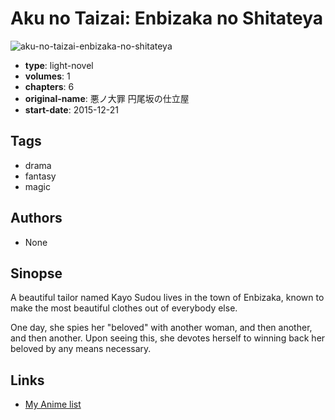 # Aku no Taizai: Enbizaka no Shitateya

![aku-no-taizai-enbizaka-no-shitateya](https://cdn.myanimelist.net/images/manga/2/194118.jpg)

-   **type**: light-novel
-   **volumes**: 1
-   **chapters**: 6
-   **original-name**: 悪ノ大罪 円尾坂の仕立屋
-   **start-date**: 2015-12-21

## Tags

-   drama
-   fantasy
-   magic

## Authors

-   None

## Sinopse

A beautiful tailor named Kayo Sudou lives in the town of Enbizaka, known to make the most beautiful clothes out of everybody else.

One day, she spies her "beloved" with another woman, and then another, and then another. Upon seeing this, she devotes herself to winning back her beloved by any means necessary.

## Links

-   [My Anime list](https://myanimelist.net/manga/106013/Aku_no_Taizai__Enbizaka_no_Shitateya)
